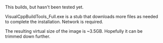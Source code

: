 This builds, but hasn't been tested yet.

VisualCppBuildTools_Full.exe is a stub that downloads more files as needed to complete the installation. Network is required.

The resulting virtual size of the image is ~3.5GB. Hopefully it can be trimmed down further.